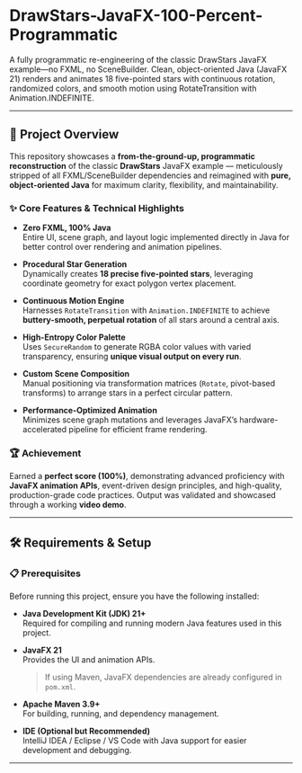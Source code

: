 # DrawStars-JavaFX-100-Percent-Programmatic
A fully programmatic re-engineering of the classic DrawStars JavaFX example—no FXML, no SceneBuilder. Clean, object-oriented Java (JavaFX 21) renders and animates 18 five-pointed stars with continuous rotation, randomized colors, and smooth motion using RotateTransition with Animation.INDEFINITE.

---

## 🚀 Project Overview

This repository showcases a **from-the-ground-up, programmatic reconstruction** of the classic **DrawStars** JavaFX example — meticulously stripped of all FXML/SceneBuilder dependencies and reimagined with **pure, object-oriented Java** for maximum clarity, flexibility, and maintainability.

### ✨ Core Features & Technical Highlights

- **Zero FXML, 100% Java**  
  Entire UI, scene graph, and layout logic implemented directly in Java for better control over rendering and animation pipelines.

- **Procedural Star Generation**  
  Dynamically creates **18 precise five-pointed stars**, leveraging coordinate geometry for exact polygon vertex placement.

- **Continuous Motion Engine**  
  Harnesses `RotateTransition` with `Animation.INDEFINITE` to achieve **buttery-smooth, perpetual rotation** of all stars around a central axis.

- **High-Entropy Color Palette**  
  Uses `SecureRandom` to generate RGBA color values with varied transparency, ensuring **unique visual output on every run**.

- **Custom Scene Composition**  
  Manual positioning via transformation matrices (`Rotate`, pivot-based transforms) to arrange stars in a perfect circular pattern.

- **Performance-Optimized Animation**  
  Minimizes scene graph mutations and leverages JavaFX’s hardware-accelerated pipeline for efficient frame rendering.

### 🏆 Achievement

Earned a **perfect score (100%)**, demonstrating advanced proficiency with **JavaFX animation APIs**, event-driven design principles, and high-quality, production-grade code practices. Output was validated and showcased through a working **video demo**.

---

## 🛠 Requirements & Setup

### 📋 Prerequisites

Before running this project, ensure you have the following installed:

- **Java Development Kit (JDK) 21+**  
  Required for compiling and running modern Java features used in this project.

- **JavaFX 21**  
  Provides the UI and animation APIs.  
  > If using Maven, JavaFX dependencies are already configured in `pom.xml`.

- **Apache Maven 3.9+**  
  For building, running, and dependency management.

- **IDE (Optional but Recommended)**  
  IntelliJ IDEA / Eclipse / VS Code with Java support for easier development and debugging.

---
